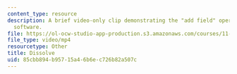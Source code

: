 ```yaml
---
content_type: resource
description: A brief video-only clip demonstrating the "add field" operation in ArcGIS
  software.
file: https://ol-ocw-studio-app-production.s3.amazonaws.com/courses/11-205-introduction-to-spatial-analysis-fall-2019/85cbb894b95715a46b6ec726b82a507c_MIT11_205F19_dissolve.mp4
file_type: video/mp4
resourcetype: Other
title: Dissolve
uid: 85cbb894-b957-15a4-6b6e-c726b82a507c
---
```


